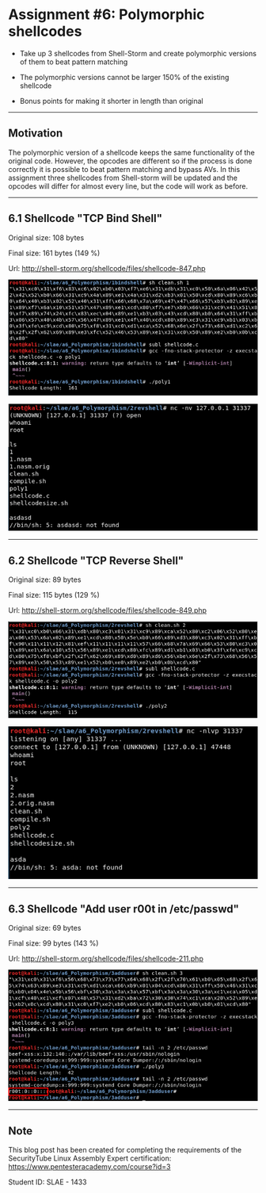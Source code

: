 # Assignment #6: Polymorphic shellcodes

- Take up 3 shellcodes from Shell-Storm and create polymorphic versions of them to beat pattern matching

- The polymorphic versions cannot be larger 150% of the existing shellcode

- Bonus points for making it shorter in length than original


---------------------------------------------------

## Motivation

The polymorphic version of a shellcode keeps the same functionality of the original code. However, the opcodes are different so if the process is done correctly it is possible to beat pattern matching and bypass AVs. In this assignment three shellcodes from Shell-storm will be updated and the opcodes will differ for almost every line, but the code will work as before.

---------------------------------------------------

## 6.1 Shellcode "TCP Bind Shell" 

Original size: 	108 bytes

Final size: 	161 bytes (149 %)

Url: http://shell-storm.org/shellcode/files/shellcode-847.php

![Screenshot](images/1_1.png)

![Screenshot](images/1_2.png)

---------------------------------------------------

## 6.2 Shellcode "TCP Reverse Shell"

Original size: 	89 bytes

Final size: 	115 bytes (129 %)

Url: http://shell-storm.org/shellcode/files/shellcode-849.php

![Screenshot](images/2_1.png)

![Screenshot](images/2_2.png)

---------------------------------------------------

## 6.3 Shellcode "Add user r00t in /etc/passwd"

Original size: 	69 bytes

Final size:		99 bytes (143 %)

Url: http://shell-storm.org/shellcode/files/shellcode-211.php

![Screenshot](images/3_1.png)


---------------------------------------------------


## Note

This blog post has been created for completing the requirements of the SecurityTube Linux Assembly Expert certification: https://www.pentesteracademy.com/course?id=3

Student ID: SLAE - 1433
